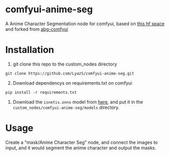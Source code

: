 # comfyui-anime-seg
A Anime Character Segmentation node for comfyui, based on [this hf space](https://huggingface.co/spaces/skytnt/anime-remove-background) and forked from [abg-comfyui](https://github.com/kwaroran/abg-comfyui.git)
# Installation
1. git clone this repo to the custom_nodes directory
```
git clone https://github.com/LyazS/comfyui-anime-seg.git
```

2. Download dependencys on requirements.txt on comfyui
```
pip install -r requirements.txt
```

1. Download the `isnetis.onnx` model from [here](https://huggingface.co/skytnt/anime-seg/tree/main), and put it in the `custom_nodes/comfyui-anime-seg/models` directory.

# Usage
Create a "mask/Anime Character Seg" node, and connect the images to input, and it would segment the anime character and output the masks.
